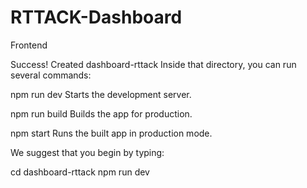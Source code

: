 # RTTACK-Dashboard
Frontend

Success! Created dashboard-rttack
Inside that directory, you can run several commands:

  npm run dev
    Starts the development server.

  npm run build
    Builds the app for production.

  npm start
    Runs the built app in production mode.

We suggest that you begin by typing:

  cd dashboard-rttack
  npm run dev